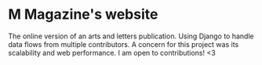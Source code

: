 # M Magazine's website

The online version of an arts and letters publication. Using Django to handle data flows from multiple contributors. A concern for this project was its scalability and web performance. I am open to contributions! <3 
